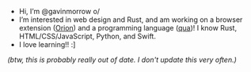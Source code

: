 - Hi, I’m @gavinmorrow o/
- I’m interested in web design and Rust, and am working on a browser extension ([Orion](https://github.com/gavinmorrow/orion)) and a programming language ([qua](https://github.com/gavinmorrow/qua-lang))! I know Rust, HTML/CSS/JavaScript, Python, and Swift.
- I love learning!! :]

_(btw, this is probably really out of date. I don't update this very often.)_

[pollywog]: https://github.com/gavinmorrow/Pollywog

<!---
gavinmorrow/gavinmorrow is a ✨ special ✨ repository because its `README.md` (this file) appears on your GitHub profile.
You can click the Preview link to take a look at your changes.
--->
